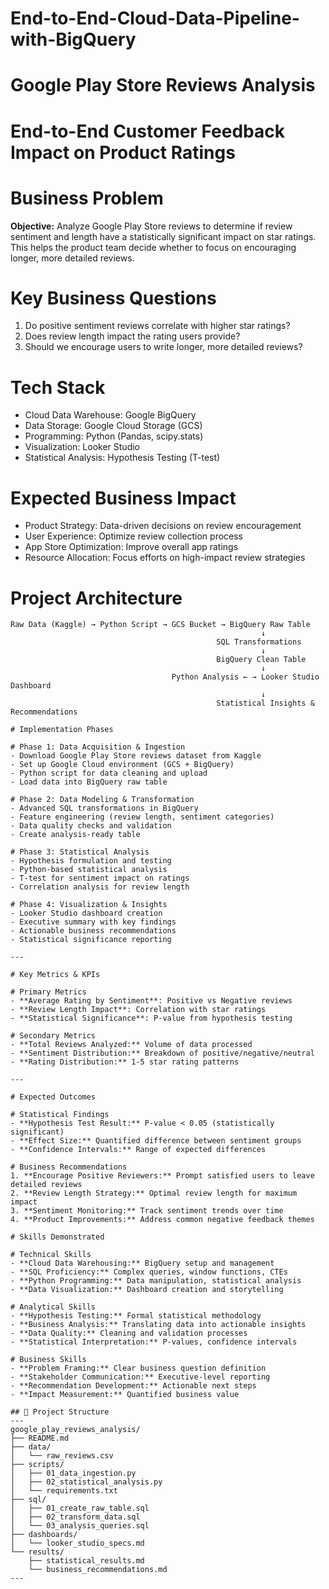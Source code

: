 # End-to-End-Cloud-Data-Pipeline-with-BigQuery

# Google Play Store Reviews Analysis
# End-to-End Customer Feedback Impact on Product Ratings

# Business Problem
**Objective:** Analyze Google Play Store reviews to determine if review sentiment and length have a statistically significant impact on star ratings. This helps the product team decide whether to focus on encouraging longer, more detailed reviews.

# Key Business Questions
1. Do positive sentiment reviews correlate with higher star ratings?
2. Does review length impact the rating users provide?
3. Should we encourage users to write longer, more detailed reviews?

# Tech Stack
- Cloud Data Warehouse: Google BigQuery
- Data Storage: Google Cloud Storage (GCS)
- Programming: Python (Pandas, scipy.stats)
- Visualization: Looker Studio
- Statistical Analysis: Hypothesis Testing (T-test)

# Expected Business Impact
- Product Strategy: Data-driven decisions on review encouragement
- User Experience: Optimize review collection process
- App Store Optimization: Improve overall app ratings
- Resource Allocation: Focus efforts on high-impact review strategies

# Project Architecture

```
Raw Data (Kaggle) → Python Script → GCS Bucket → BigQuery Raw Table
                                                        ↓
                                              SQL Transformations
                                                        ↓
                                              BigQuery Clean Table
                                                        ↓
                                    Python Analysis ← → Looker Studio Dashboard
                                                        ↓
                                              Statistical Insights & Recommendations

# Implementation Phases

# Phase 1: Data Acquisition & Ingestion
- Download Google Play Store reviews dataset from Kaggle
- Set up Google Cloud environment (GCS + BigQuery)
- Python script for data cleaning and upload
- Load data into BigQuery raw table

# Phase 2: Data Modeling & Transformation
- Advanced SQL transformations in BigQuery
- Feature engineering (review length, sentiment categories)
- Data quality checks and validation
- Create analysis-ready table

# Phase 3: Statistical Analysis
- Hypothesis formulation and testing
- Python-based statistical analysis
- T-test for sentiment impact on ratings
- Correlation analysis for review length

# Phase 4: Visualization & Insights
- Looker Studio dashboard creation
- Executive summary with key findings
- Actionable business recommendations
- Statistical significance reporting

---

# Key Metrics & KPIs

# Primary Metrics
- **Average Rating by Sentiment**: Positive vs Negative reviews
- **Review Length Impact**: Correlation with star ratings
- **Statistical Significance**: P-value from hypothesis testing

# Secondary Metrics
- **Total Reviews Analyzed:** Volume of data processed
- **Sentiment Distribution:** Breakdown of positive/negative/neutral
- **Rating Distribution:** 1-5 star rating patterns

---

# Expected Outcomes

# Statistical Findings
- **Hypothesis Test Result:** P-value < 0.05 (statistically significant)
- **Effect Size:** Quantified difference between sentiment groups
- **Confidence Intervals:** Range of expected differences

# Business Recommendations
1. **Encourage Positive Reviewers:** Prompt satisfied users to leave detailed reviews
2. **Review Length Strategy:** Optimal review length for maximum impact
3. **Sentiment Monitoring:** Track sentiment trends over time
4. **Product Improvements:** Address common negative feedback themes

# Skills Demonstrated

# Technical Skills
- **Cloud Data Warehousing:** BigQuery setup and management
- **SQL Proficiency:** Complex queries, window functions, CTEs
- **Python Programming:** Data manipulation, statistical analysis
- **Data Visualization:** Dashboard creation and storytelling

# Analytical Skills
- **Hypothesis Testing:** Formal statistical methodology
- **Business Analysis:** Translating data into actionable insights
- **Data Quality:** Cleaning and validation processes
- **Statistical Interpretation:** P-values, confidence intervals

# Business Skills
- **Problem Framing:** Clear business question definition
- **Stakeholder Communication:** Executive-level reporting
- **Recommendation Development:** Actionable next steps
- **Impact Measurement:** Quantified business value

## 📁 Project Structure
---
google_play_reviews_analysis/
├── README.md
├── data/
│   └── raw_reviews.csv
├── scripts/
│   ├── 01_data_ingestion.py
│   ├── 02_statistical_analysis.py
│   └── requirements.txt
├── sql/
│   ├── 01_create_raw_table.sql
│   ├── 02_transform_data.sql
│   └── 03_analysis_queries.sql
├── dashboards/
│   └── looker_studio_specs.md
└── results/
    ├── statistical_results.md
    └── business_recommendations.md
---
